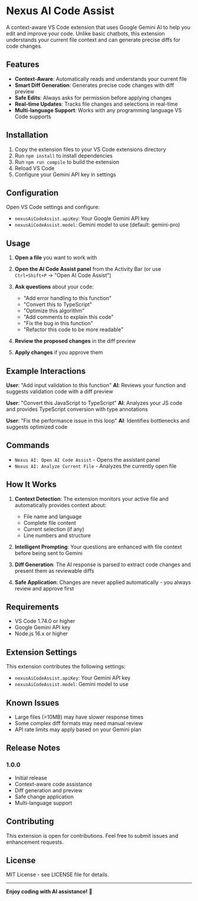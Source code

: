 # Nexus AI Code Assist

A context-aware VS Code extension that uses Google Gemini AI to help you edit and improve your code. Unlike basic chatbots, this extension understands your current file context and can generate precise diffs for code changes.

## Features

- **Context-Aware**: Automatically reads and understands your current file
- **Smart Diff Generation**: Generates precise code changes with diff preview
- **Safe Edits**: Always asks for permission before applying changes
- **Real-time Updates**: Tracks file changes and selections in real-time
- **Multi-language Support**: Works with any programming language VS Code supports

## Installation

1. Copy the extension files to your VS Code extensions directory
2. Run `npm install` to install dependencies
3. Run `npm run compile` to build the extension
4. Reload VS Code
5. Configure your Gemini API key in settings

## Configuration

Open VS Code settings and configure:

- `nexusAiCodeAssist.apiKey`: Your Google Gemini API key
- `nexusAiCodeAssist.model`: Gemini model to use (default: gemini-pro)

## Usage

1. **Open a file** you want to work with
2. **Open the AI Code Assist panel** from the Activity Bar (or use `Ctrl+Shift+P` → "Open AI Code Assist")
3. **Ask questions** about your code:
   - "Add error handling to this function"
   - "Convert this to TypeScript"
   - "Optimize this algorithm"
   - "Add comments to explain this code"
   - "Fix the bug in this function"
   - "Refactor this code to be more readable"

4. **Review the proposed changes** in the diff preview
5. **Apply changes** if you approve them

## Example Interactions

**User**: "Add input validation to this function"
**AI**: Reviews your function and suggests validation code with a diff preview

**User**: "Convert this JavaScript to TypeScript"
**AI**: Analyzes your JS code and provides TypeScript conversion with type annotations

**User**: "Fix the performance issue in this loop"
**AI**: Identifies bottlenecks and suggests optimized code

## Commands

- `Nexus AI: Open AI Code Assist` - Opens the assistant panel
- `Nexus AI: Analyze Current File` - Analyzes the currently open file

## How It Works

1. **Context Detection**: The extension monitors your active file and automatically provides context about:
   - File name and language
   - Complete file content
   - Current selection (if any)
   - Line numbers and structure

2. **Intelligent Prompting**: Your questions are enhanced with file context before being sent to Gemini

3. **Diff Generation**: The AI response is parsed to extract code changes and present them as reviewable diffs

4. **Safe Application**: Changes are never applied automatically - you always review and approve first

## Requirements

- VS Code 1.74.0 or higher
- Google Gemini API key
- Node.js 16.x or higher

## Extension Settings

This extension contributes the following settings:

- `nexusAiCodeAssist.apiKey`: Your Gemini API key
- `nexusAiCodeAssist.model`: Gemini model to use

## Known Issues

- Large files (>10MB) may have slower response times
- Some complex diff formats may need manual review
- API rate limits may apply based on your Gemini plan

## Release Notes

### 1.0.0

- Initial release
- Context-aware code assistance
- Diff generation and preview
- Safe change application
- Multi-language support

## Contributing

This extension is open for contributions. Feel free to submit issues and enhancement requests.

## License

MIT License - see LICENSE file for details.

---

**Enjoy coding with AI assistance!** 🚀